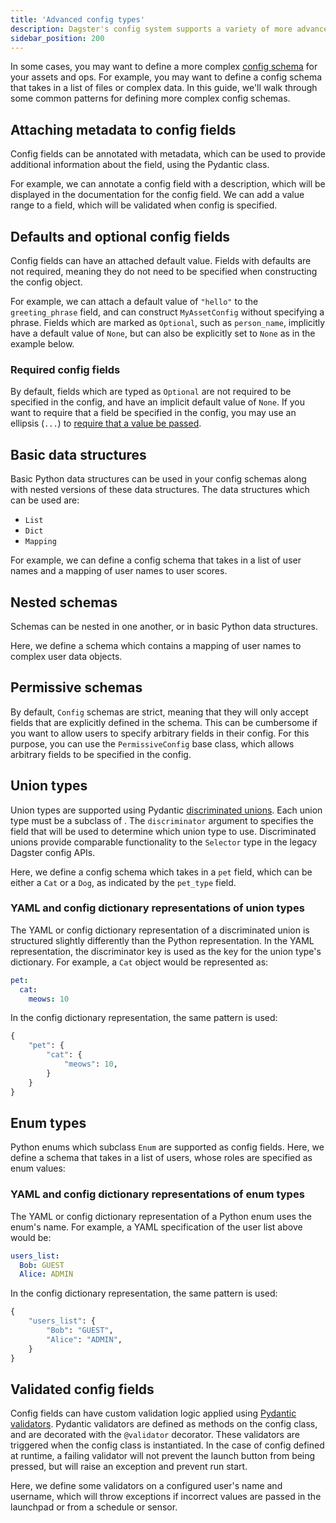 ```yaml
---
title: 'Advanced config types'
description: Dagster's config system supports a variety of more advanced config types.
sidebar_position: 200
---
```


In some cases, you may want to define a more complex [config schema](/guides/operate/configuration/run-configuration) for your assets and ops. For example, you may want to define a config schema that takes in a list of files or complex data. In this guide, we'll walk through some common patterns for defining more complex config schemas.

## Attaching metadata to config fields

Config fields can be annotated with metadata, which can be used to provide additional information about the field, using the Pydantic <PyObject section="config" module="dagster" object="Field"/> class.

For example, we can annotate a config field with a description, which will be displayed in the documentation for the config field. We can add a value range to a field, which will be validated when config is specified.

<CodeExample path="docs_snippets/docs_snippets/guides/dagster/pythonic_config/pythonic_config.py" startAfter="start_metadata_config" endBefore="end_metadata_config" dedent="4" />

## Defaults and optional config fields

Config fields can have an attached default value. Fields with defaults are not required, meaning they do not need to be specified when constructing the config object.

For example, we can attach a default value of `"hello"` to the `greeting_phrase` field, and can construct `MyAssetConfig` without specifying a phrase. Fields which are marked as `Optional`, such as `person_name`, implicitly have a default value of `None`, but can also be explicitly set to `None` as in the example below.

<CodeExample path="docs_snippets/docs_snippets/guides/dagster/pythonic_config/pythonic_config.py" startAfter="start_optional_config" endBefore="end_optional_config" dedent="4" />

### Required config fields

By default, fields which are typed as `Optional` are not required to be specified in the config, and have an implicit default value of `None`. If you want to require that a field be specified in the config, you may use an ellipsis (`...`) to [require that a value be passed](https://docs.pydantic.dev/usage/models/#required-fields).

<CodeExample path="docs_snippets/docs_snippets/guides/dagster/pythonic_config/pythonic_config.py" startAfter="start_required_config" endBefore="end_required_config" dedent="4" />

## Basic data structures

Basic Python data structures can be used in your config schemas along with nested versions of these data structures. The data structures which can be used are:

- `List`
- `Dict`
- `Mapping`

For example, we can define a config schema that takes in a list of user names and a mapping of user names to user scores.

<CodeExample path="docs_snippets/docs_snippets/guides/dagster/pythonic_config/pythonic_config.py" startAfter="start_basic_data_structures_config" endBefore="end_basic_data_structures_config" dedent="4" />

## Nested schemas

Schemas can be nested in one another, or in basic Python data structures.

Here, we define a schema which contains a mapping of user names to complex user data objects.

<CodeExample path="docs_snippets/docs_snippets/guides/dagster/pythonic_config/pythonic_config.py" startAfter="start_nested_schema_config" endBefore="end_nested_schema_config" dedent="4" />

## Permissive schemas

By default, `Config` schemas are strict, meaning that they will only accept fields that are explicitly defined in the schema. This can be cumbersome if you want to allow users to specify arbitrary fields in their config. For this purpose, you can use the `PermissiveConfig` base class, which allows arbitrary fields to be specified in the config.

<CodeExample path="docs_snippets/docs_snippets/guides/dagster/pythonic_config/pythonic_config.py" startAfter="start_permissive_schema_config" endBefore="end_permissive_schema_config" dedent="4" />

## Union types

Union types are supported using Pydantic [discriminated unions](https://docs.pydantic.dev/usage/types/#discriminated-unions-aka-tagged-unions). Each union type must be a subclass of <PyObject section="config" module="dagster" object="Config"/>. The `discriminator` argument to <PyObject section="config" module="dagster" object="Field"/> specifies the field that will be used to determine which union type to use. Discriminated unions provide comparable functionality to the `Selector` type in the legacy Dagster config APIs.

Here, we define a config schema which takes in a `pet` field, which can be either a `Cat` or a `Dog`, as indicated by the `pet_type` field.

<CodeExample path="docs_snippets/docs_snippets/guides/dagster/pythonic_config/pythonic_config.py" startAfter="start_union_schema_config" endBefore="end_union_schema_config" dedent="4" />

### YAML and config dictionary representations of union types

The YAML or config dictionary representation of a discriminated union is structured slightly differently than the Python representation. In the YAML representation, the discriminator key is used as the key for the union type's dictionary. For example, a `Cat` object would be represented as:

```yaml
pet:
  cat:
    meows: 10
```

In the config dictionary representation, the same pattern is used:

```python
{
    "pet": {
        "cat": {
            "meows": 10,
        }
    }
}
```

## Enum types

Python enums which subclass `Enum` are supported as config fields. Here, we define a schema that takes in a list of users, whose roles are specified as enum values:

<CodeExample path="docs_snippets/docs_snippets/guides/dagster/pythonic_config/pythonic_config.py" startAfter="start_enum_schema_config" endBefore="end_enum_schema_config" dedent="4" />

### YAML and config dictionary representations of enum types

The YAML or config dictionary representation of a Python enum uses the enum's name. For example, a YAML specification of the user list above would be:

```yaml
users_list:
  Bob: GUEST
  Alice: ADMIN
```

In the config dictionary representation, the same pattern is used:

```python
{
    "users_list": {
        "Bob": "GUEST",
        "Alice": "ADMIN",
    }
}
```

## Validated config fields

Config fields can have custom validation logic applied using [Pydantic validators](https://docs.pydantic.dev/usage/validators/). Pydantic validators are defined as methods on the config class, and are decorated with the `@validator` decorator. These validators are triggered when the config class is instantiated. In the case of config defined at runtime, a failing validator will not prevent the launch button from being pressed, but will raise an exception and prevent run start.

Here, we define some validators on a configured user's name and username, which will throw exceptions if incorrect values are passed in the launchpad or from a schedule or sensor.

<CodeExample path="docs_snippets/docs_snippets/guides/dagster/pythonic_config/pythonic_config.py" startAfter="start_validated_schema_config" endBefore="end_validated_schema_config" />

